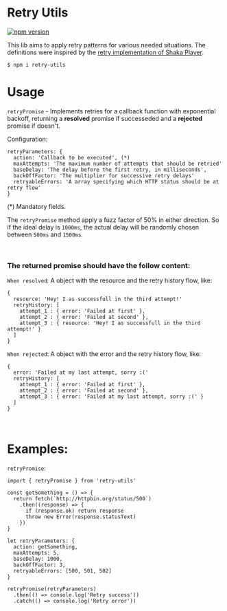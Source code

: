 # Retry Utils

[![npm version](https://badge.fury.io/js/retry-utils.svg)](https://badge.fury.io/js/retry-utils)

This lib aims to apply retry patterns for various needed situations. The definitions were inspired by the [retry implementation of Shaka Player](https://github.com/google/shaka-player/blob/df5340fa2b708245f1737f6928f4452425d5341a/docs/tutorials/network-and-buffering-config.md).


```
$ npm i retry-utils
```

# Usage

`retryPromise` - Implements retries for a callback function with exponential backoff, returning a **resolved** promise if successeded and a **rejected** promise if doesn't.

Configuration:

```
retryParameters: {
  action: 'Callback to be executed', (*)
  maxAttempts: 'The maximum number of attempts that should be retried'
  baseDelay: 'The delay before the first retry, in milliseconds',
  backOffFactor: 'The multiplier for successive retry delays'
  retryableErrors: 'A array specifying which HTTP status should be at retry flow'
}
```

(*) Mandatory fields.

The `retryPromise` method apply a fuzz factor of 50% in either direction. So if the ideal delay is `1000ms`, the actual delay will be randomly chosen between `500ms` and `1500ms`. 

<br>

### The returned promise should have the follow content:

`When resolved`: A object with the resource and the retry history flow, like:

```
{
  resource: 'Hey! I as successfull in the third attempt!'
  retryHistory: [
    attempt_1 : { error: 'Failed at first' },
    attempt_2 : { error: 'Failed at second' },
    attempt_3 : { resource: 'Hey! I as successfull in the third attempt!' }
  ]
}
```

`When rejected`: A object with the error and the retry history flow, like:
```
{
  error: 'Failed at my last attempt, sorry :('
  retryHistory: [
    attempt_1 : { error: 'Failed at first' },
    attempt_2 : { error: 'Failed at second' },
    attempt_3 : { error: 'Failed at my last attempt, sorry :(' }
  ]
}
```

<br>

# Examples:

`retryPromise`:

```
import { retryPromise } from 'retry-utils'

const getSomething = () => {
  return fetch(`http://httpbin.org/status/500`)
    .then((response) => {
      if (response.ok) return response
      throw new Error(response.statusText)
    })
}

let retryParameters: {
  action: getSomething,
  maxAttempts: 5,
  baseDelay: 1000,
  backOffFactor: 3,
  retryableErrors: [500, 501, 502]
}

retryPromise(retryParameters)
  .then(() => console.log('Retry success'))
  .catch(() => console.log('Retry error'))
```
